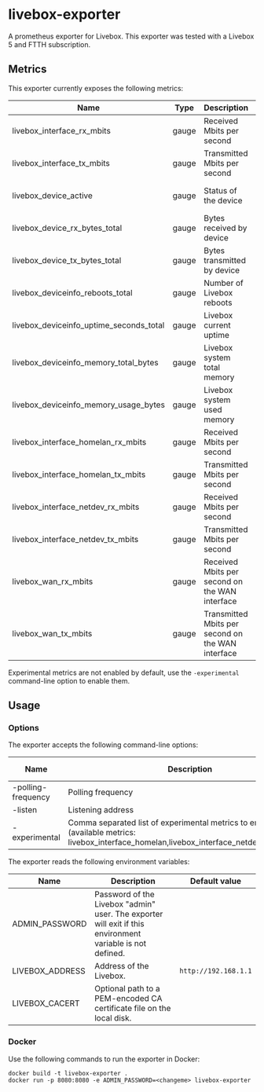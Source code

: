 # livebox-exporter

A prometheus exporter for Livebox. This exporter was tested with a Livebox 5 and
FTTH subscription.

## Metrics

This exporter currently exposes the following metrics:

| Name                                    | Type  | Description                                       | Labels          | Experimental |
| --------------------------------------- | ----- | ------------------------------------------------- | --------------- | ------------ |
| livebox_interface_rx_mbits              | gauge | Received Mbits per second                         | interface       | No           |
| livebox_interface_tx_mbits              | gauge | Transmitted Mbits per second                      | interface       | No           |
| livebox_device_active                   | gauge | Status of the device                              | name, type, mac | No           |
| livebox_device_rx_bytes_total           | gauge | Bytes received by device                          | name, type, mac | No           |
| livebox_device_tx_bytes_total           | gauge | Bytes transmitted by device                       | name, type, mac | No           |
| livebox_deviceinfo_reboots_total        | gauge | Number of Livebox reboots                         |                 | No           |
| livebox_deviceinfo_uptime_seconds_total | gauge | Livebox current uptime                            |                 | No           |
| livebox_deviceinfo_memory_total_bytes   | gauge | Livebox system total memory                       |                 | No           |
| livebox_deviceinfo_memory_usage_bytes   | gauge | Livebox system used memory                        |                 | No           |
| livebox_interface_homelan_rx_mbits      | gauge | Received Mbits per second                         | interface       | Yes          |
| livebox_interface_homelan_tx_mbits      | gauge | Transmitted Mbits per second                      | interface       | Yes          |
| livebox_interface_netdev_rx_mbits       | gauge | Received Mbits per second                         | interface       | Yes          |
| livebox_interface_netdev_tx_mbits       | gauge | Transmitted Mbits per second                      | interface       | Yes          |
| livebox_wan_rx_mbits                    | gauge | Received Mbits per second on the WAN interface    |                 | Yes          |
| livebox_wan_tx_mbits                    | gauge | Transmitted Mbits per second on the WAN interface |                 | Yes          |

Experimental metrics are not enabled by default, use the `-experimental`
command-line option to enable them.

## Usage

### Options

The exporter accepts the following command-line options:

| Name               | Description                                                                                                                                | Default value |
| ------------------ | ------------------------------------------------------------------------------------------------------------------------------------------ | ------------- |
| -polling-frequency | Polling frequency                                                                                                                          | 30            |
| -listen            | Listening address                                                                                                                          | :8080         |
| -experimental      | Comma separated list of experimental metrics to enable (available metrics: livebox_interface_homelan,livebox_interface_netdev,livebox_wan) |               |

The exporter reads the following environment variables:

| Name            | Description                                                                                               | Default value        |
| --------------- | --------------------------------------------------------------------------------------------------------- | -------------------- |
| ADMIN_PASSWORD  | Password of the Livebox "admin" user. The exporter will exit if this environment variable is not defined. |                      |
| LIVEBOX_ADDRESS | Address of the Livebox.                                                                                   | `http://192.168.1.1` |
| LIVEBOX_CACERT  | Optional path to a PEM-encoded CA certificate file on the local disk.                                     |                      |

### Docker

Use the following commands to run the exporter in Docker:

```console
docker build -t livebox-exporter .
docker run -p 8080:8080 -e ADMIN_PASSWORD=<changeme> livebox-exporter
```
